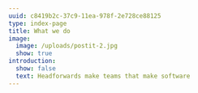 ```yaml
---
uuid: c8419b2c-37c9-11ea-978f-2e728ce88125
type: index-page
title: What we do
image:
  image: /uploads/postit-2.jpg
  show: true
introduction:
  show: false
  text: Headforwards make teams that make software
---
```


